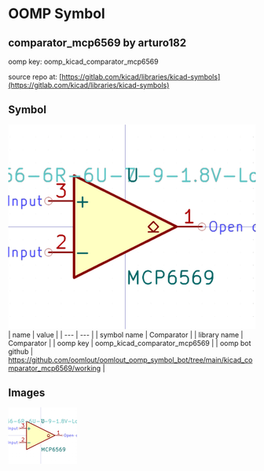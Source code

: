 # OOMP Symbol  
## comparator_mcp6569  by arturo182  
  
oomp key: oomp_kicad_comparator_mcp6569  
  
source repo at: [https://gitlab.com/kicad/libraries/kicad-symbols](https://gitlab.com/kicad/libraries/kicad-symbols)  
## Symbol  
  
[![working.png](working_600.png)](working.png)  
| name | value | 
| --- | --- | 
| symbol name | Comparator | 
| library name | Comparator | 
| oomp key | oomp_kicad_comparator_mcp6569 | 
| oomp bot github | https://github.com/oomlout/oomlout_oomp_symbol_bot/tree/main/kicad_comparator_mcp6569/working | 
## Images  
  
[![working.png](working_140.png)](working.png)  
